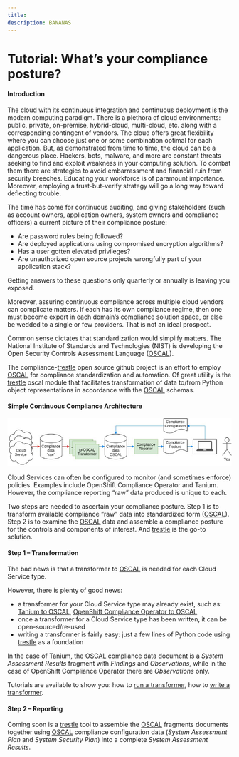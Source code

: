 ```yaml
---
title:
description: BANANAS
---
```


# Tutorial: What’s your compliance posture?

#### Introduction

The cloud with its continuous integration and continuous deployment is the modern computing paradigm. There is a plethora of cloud environments: public, private, on-premise, hybrid-cloud, multi-cloud, etc. along with a corresponding contingent of vendors. The cloud offers great flexibility where you can choose just one or some combination optimal for each application. But, as demonstrated from time to time, the cloud can be a dangerous place. Hackers, bots, malware, and more are constant threats seeking to find and exploit weakness in your computing solution. To combat them there are strategies to avoid embarrassment and financial ruin from security breeches. Educating your workforce is of paramount importance. Moreover, employing a trust-but-verify strategy will go a long way toward deflecting trouble.

The time has come for continuous auditing, and giving stakeholders (such as account owners, application owners, system owners and compliance officers) a current picture of their compliance posture:

- Are password rules being followed?
- Are deployed applications using compromised encryption algorithms?
- Has a user gotten elevated privileges?
- Are unauthorized open source projects wrongfully part of your application stack?

Getting answers to these questions only quarterly or annually is leaving you exposed.

Moreover, assuring continuous compliance across multiple cloud vendors can complicate matters. If each has its own compliance regime, then one must become expert in each domain’s compliance solution space, or else be wedded to a single or few providers. That is not an ideal prospect.

Common sense dictates that standardization would simplify matters. The National Institute of Standards and Technologies (NIST) is developing the Open Security Controls Assessment Language ([OSCAL](https://pages.nist.gov/OSCAL)).

The compliance-[trestle](../index.md) open source github project is an effort to employ [OSCAL](https://pages.nist.gov/OSCAL) for compliance standardization and automation. Of great utility is the [trestle](../index.md) oscal module that facilitates transformation of data to/from Python object representations in accordance with the [OSCAL](https://pages.nist.gov/OSCAL) schemas.

#### Simple Continuous Compliance Architecture

![Continuous Compliance Reporting](./compliance_posture/ContinuousCompliance.jpg)

Cloud Services can often be configured to monitor (and sometimes enforce) policies. Examples include OpenShift Compliance Operator and Tanium. However, the compliance reporting “raw” data produced is unique to each.

Two steps are needed to ascertain your compliance posture. Step 1 is to transform available compliance “raw” data into standardized form ([OSCAL](https://pages.nist.gov/OSCAL)). Step 2 is to examine the [OSCAL](https://pages.nist.gov/OSCAL) data and assemble a compliance posture for the controls and components of interest. And [trestle](../index.md) is the go-to solution.

#### Step 1 – Transformation

The bad news is that a transformer to [OSCAL](https://pages.nist.gov/OSCAL) is needed for each Cloud Service type.

However, there is plenty of good news:

- a transformer for your Cloud Service type may already exist, such as: [Tanium to OSCAL](https://github.com/oscal-compass/compliance-trestle/blob/main/trestle/tasks/tanium_result_to_oscal_ar.py), [OpenShift Compliance Operator to OSCAL](https://github.com/oscal-compass/compliance-trestle/blob/main/trestle/tasks/xccdf_result_to_oscal_ar.py)
- once a transformer for a Cloud Service type has been written, it can be open-sourced/re-used
- writing a transformer is fairly easy: just a few lines of Python code using [trestle](../index.md) as a foundation

In the case of Tanium, the [OSCAL](https://pages.nist.gov/OSCAL) compliance data document is a *System Assessment Results* fragment with *Findings* and *Observations*, while in the case of OpenShift Compliance Operator there are *Observations* only.

Tutorials are available to show you: how to [run a transformer](../task.tanium-result-to-oscal-ar/transformation.md), how to [write a transformer](../task.transformer-construction/transformer-construction.md).

#### Step 2 – Reporting

Coming soon is a [trestle](../../index.md) tool to assemble the [OSCAL](https://pages.nist.gov/OSCAL) fragments documents together using [OSCAL](https://pages.nist.gov/OSCAL) compliance configuration data (*System Assessment Plan*  and *System Security Plan*) into a complete *System Assessment Results*.
